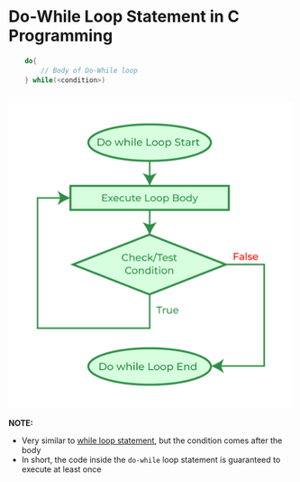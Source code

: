 # Do-While Loop Statement in C Programming

```c
    do{
        // Body of Do-While loop
    } while(<condition>)
```

<br>

<img src="images/do_while_loop.png" alt="Flowchart of Do-While Loop">

**NOTE:**

- Very similar to [while loop statement](./06_While_Loop_Statement.md), but the condition comes after the body
- In short, the code inside the `do-while` loop statement is guaranteed to execute at least once
